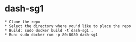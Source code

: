 # dash-sg1


    * Clone the repo
    * Select the directory where you'd like to place the repo
    * Build: sudo docker build -t dash-sg1 .
    * Run: sudo docker run -p 80:8080 dash-sg1
